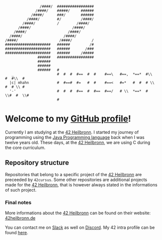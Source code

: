 ```
                /####/  #################                                      
              /####/    #####/     ######                                      
            /####/      ###/       ######                                      
          /####/        #/         /####/                                      
        /####/          /        /####/                                        
      /####/                   /####/                                          
    /####/                   /####/                                            
  /####/                   /####/                                              
/####/                   /####/         /                                      
#####################   ######         /#                                      
#####################   ######       /###                                      
#####################   ######     /#####                                      
               ######   #################                                      
               ######                                                          
               ######                                                          
               ######   #                                                      
   _                    #  #  #  #==  #  #    #==\   #==,  *==*  #\\  #  #\\  #
  |c| mhahn             #  #==#  #=   #  #    #==<   #=*   #  #  # \\ #  # \\ #
  '-'                   #  #  #  #==  #  #==  #==/   # \\  *==*  #  \\#  #  \\#
                        #                                                      
```
# Welcome to my [GitHub profile]!
Currently I am studying at the [42 Heilbronn]. I started my journey of programming using the [Java Programming language] back when I was twelve years old. These days, at the [42 Heilbronn], we are using C during the core curriculum.

## Repository structure
Repositories that belong to a specific project of the [42 Heilbronn] are preceeded by ``42cursus``. Some other repositories are additional projects made for the [42 Heilbronn], that is however always stated in the informations of such project.

### Final notes
More informations about the [42 Heilbronn] can be found on their website: [42heilbronn.de](https://www.42heilbronn.de/learncoderepeat)

You can contact me on [Slack] as well on [Discord]. My 42 intra profile can be found [here](https://profile.intra.42.fr/users/mhahn).



[42 Heilbronn]: https://www.github.com/42-Heilbronn

[GitHub Profile]: https://www.github.com/mhahnFr

[Java Programming language]: https://www.github.com/openjdk

[Slack]: https://42born2code.slack.com/team/U024Z2NSVK7

[Discord]: https://www.discordapp.com/users/831935383997644870